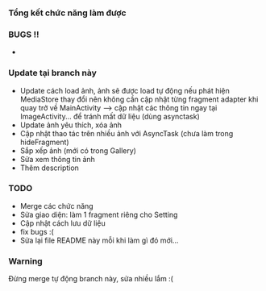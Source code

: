 ### Tổng kết chức năng làm được

### BUGS ‼️
- 
### Update tại branch này
- Update cách load ảnh, ảnh sẽ được load tự động nếu phát hiện MediaStore thay đổi nên không cần cập nhật từng fragment adapter khi quay trở về MainActivity 
--> cập nhật các thông tin ngay tại ImageActivity... để tránh mất dữ liệu (dùng asynctask)
- Update ảnh yêu thích, xóa ảnh
- Cập nhật thao tác trên nhiều ảnh với AsyncTask (chưa làm trong hideFragment)
- Sắp xếp ảnh (mới có trong Gallery)
- Sửa xem thông tin ảnh
- Thêm description

### TODO
- Merge các chức năng
- Sửa giao diện: làm 1 fragment riêng cho Setting
- Cập nhật cách lưu dữ liệu
- fix bugs :(
- Sửa lại file README này mỗi khi làm gì đó mới...

### Warning
Đừng merge tự động branch này, sửa nhiều lắm :(
